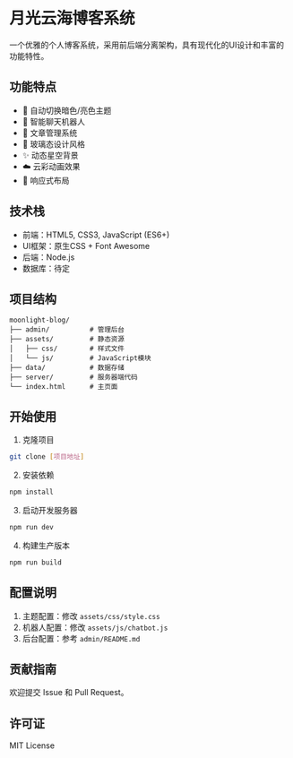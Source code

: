 # 月光云海博客系统

一个优雅的个人博客系统，采用前后端分离架构，具有现代化的UI设计和丰富的功能特性。

## 功能特点

- 🌙 自动切换暗色/亮色主题
- 💬 智能聊天机器人
- 📝 文章管理系统
- 🎨 玻璃态设计风格
- ✨ 动态星空背景
- ☁️ 云彩动画效果
- 📱 响应式布局

## 技术栈

- 前端：HTML5, CSS3, JavaScript (ES6+)
- UI框架：原生CSS + Font Awesome
- 后端：Node.js
- 数据库：待定

## 项目结构

```
moonlight-blog/
├── admin/          # 管理后台
├── assets/         # 静态资源
│   ├── css/        # 样式文件
│   └── js/         # JavaScript模块
├── data/           # 数据存储
├── server/         # 服务器端代码
└── index.html      # 主页面
```

## 开始使用

1. 克隆项目
```bash
git clone [项目地址]
```

2. 安装依赖
```bash
npm install
```

3. 启动开发服务器
```bash
npm run dev
```

4. 构建生产版本
```bash
npm run build
```

## 配置说明

1. 主题配置：修改 `assets/css/style.css`
2. 机器人配置：修改 `assets/js/chatbot.js`
3. 后台配置：参考 `admin/README.md`

## 贡献指南

欢迎提交 Issue 和 Pull Request。

## 许可证

MIT License 